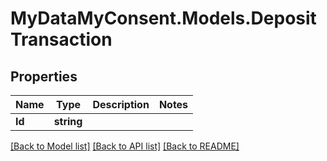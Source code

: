 # MyDataMyConsent.Models.DepositTransaction

## Properties

Name | Type | Description | Notes
------------ | ------------- | ------------- | -------------
**Id** | **string** |  | 

[[Back to Model list]](../README.md#documentation-for-models) [[Back to API list]](../README.md#documentation-for-api-endpoints) [[Back to README]](../README.md)

